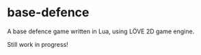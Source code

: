 # base-defence
A base defence game written in Lua, using LÖVE 2D game engine.

Still work in progress!
